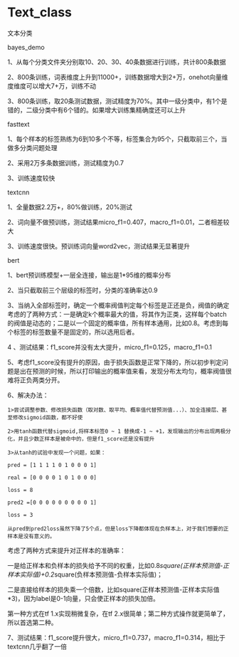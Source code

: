 # Text_class

文本分类


bayes_demo


1、从每个分类文件夹分别取10、20、30、40条数据进行训练，共计800条数据

2、800条训练，词表维度上升到11000+，训练数据增大到2+万，onehot向量维度维度可以增大7+万，训练不动

3、800条训练，取20条测试数据，测试精度为70%。其中一级分类中，有1个是错的，二级分类中有6个错的。如果增大训练集精确度还可以上升


fasttext


1、每个样本的标签熟练为6到10多个不等，标签集合为95个，只截取前三个，当做多分类问题处理

2、采用2万多条数据训练，测试精度为0.7

3、训练速度较快


textcnn


1、全量数据2.2万+，80%做训练，20%测试

2、词向量不做预训练，测试结果micro_f1=0.407，macro_f1=0.01，二者相差较大

3、训练速度很快。预训练词向量word2vec，测试结果无显著提升


bert


1、bert预训练模型+一层全连接，输出是1*95维的概率分布

2、当只截取前三个层级的标签时，分类的准确率达0.9

3、当纳入全部标签时，确定一个概率阀值判定每个标签是正还是负，阀值的确定考虑的了两种方式：一是确定k个概率最大的值，将其作为正类，这样每个batch的阀值是动态的；二是以一个固定的概率值，所有样本通用，比如0.8。考虑到每个标签的标签数量不是固定的，所以选用后者。

4 、测试结果：f1_score并没有太大提升，micro_f1=0.125，macro_f1=0.1

5、考虑f1_score没有提升的原因，由于损失函数是正常下降的，所以初步判定问题是出在预测的时候，所以打印输出的概率值来看，发现分布太均匀，概率阀值很难将正负两类分开。

6、解决办法：

    1>尝试调整参数、修改损失函数（取对数、取平均、概率值代替预测值...）、加全连接层、甚至修改sigmoid函数，都不好使
    
    2>用tanh函数代替sigmoid,将样本标签0 ~ 1 替换成-1 ~ +1，发现输出的分布出现两极分化，并且少数正样本是被命中的，但是f1_score还是没有提升
    
    3>从tanh的试验中发现一个问题，如果：
    
    pred = [1 1 1 1 0 1 0 0 0 1]
    
    real = [0 0 0 0 1 0 1 0 0 0]
    
    loss = 8
    
    pred2 =[0 0 0 0 0 0 0 0 0 1]
    
    loss = 3
    
    从pred到pred2loss虽然下降了5个点，但是loss下降都体现在负样本上，对于我们想要的正样本是没有意义的。

考虑了两种方式来提升对正样本的准确率：

一是给正样本和负样本的损失给予不同的权重，比如0.8*square(正样本预测值-正样本实际值)+0.2*square(负样本预测值-负样本实际值)；

二是直接给样本的损失乘一个倍数，比如square(正样本预测值-正样本实际值*3)，因为label是0-1向量，只会使正样本的损失加倍。

第一种方式在tf 1.x实现稍微复杂，在tf 2.x很简单；第二种方式操作就更简单了，所以首选第二种。

7、测试结果：f1_score提升很大，micro_f1=0.737，macro_f1=0.314，相比于textcnn几乎翻了一倍
    
    
  
    
    






